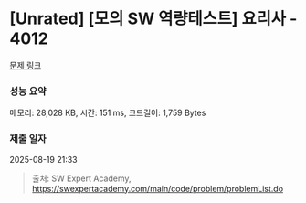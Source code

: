 # [Unrated] [모의 SW 역량테스트] 요리사 - 4012 

[문제 링크](https://swexpertacademy.com/main/code/problem/problemDetail.do?contestProbId=AWIeUtVakTMDFAVH) 

### 성능 요약

메모리: 28,028 KB, 시간: 151 ms, 코드길이: 1,759 Bytes

### 제출 일자

2025-08-19 21:33



> 출처: SW Expert Academy, https://swexpertacademy.com/main/code/problem/problemList.do